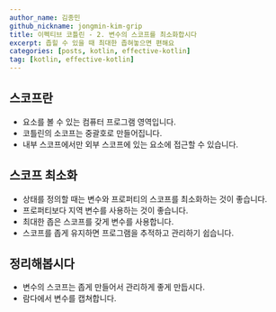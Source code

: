 ```yaml
---
author_name: 김종민
github_nickname: jongmin-kim-grip
title: 이펙티브 코틀린 - 2. 변수의 스코프를 최소화합시다
excerpt: 좁힐 수 있을 때 최대한 좁혀놓으면 편해요 
categories: [posts, kotlin, effective-kotlin]
tag: [kotlin, effective-kotlin]
---
```

## 스코프란
- 요소를 볼 수 있는 컴퓨터 프로그램 영역입니다.
- 코틀린의 소코프는 중괄호로 만들어집니다.
- 내부 스코프에서만 외부 스코프에 있는 요소에 접근할 수 있습니다.

## 스코프 최소화
- 상태를 정의할 때는 변수와 프로퍼티의 스코프를 최소화하는 것이 좋습니다.
- 프로퍼티보다 지역 변수를 사용하는 것이 좋습니다.
- 최대한 좁은 스코프를 갖게 변수를 사용합니다.
- 스코프를 좁게 유지하면 프로그램을 추적하고 관리하기 쉽습니다.

## 정리해봅시다
- 변수의 스코프는 좁게 만들어서 관리하게 좋게 만듭시다.
- 람다에서 변수를 캡쳐합니다.

